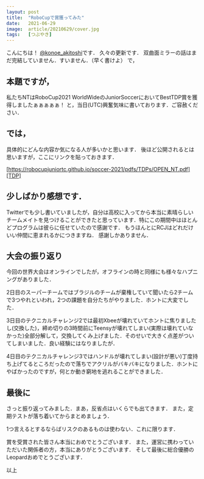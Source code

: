 ```yaml
---
layout: post
title:  "RoboCupで賞獲ってみた"
date:   2021-06-29
image:  article/20210629/cover.jpg
tags:   [つぶやき]
---
```

こんにちは！
[@konoe_akitoshi][@konoe_akitoshi]です．
久々の更新です．
双曲面ミラーの話はまだ完結していません．すいません．（早く書けよ）
で，

## 本題ですが，

私たちNTはRoboCup2021 WorldWideのJuniorSoccerにおいてBestTDP賞を獲得しましたぁぁぁぁぁ！
と，当日(UTC)興奮気味に書いております．ご容赦ください．

## では，
具体的にどんな内容か気になる人が多いかと思います．
後ほど公開されるとは思いますが，ここにリンクを貼っておきます．

[https://robocupjuniortc.github.io/soccer-2021/pdfs/TDPs/OPEN_NT.pdf][TDP]

## 少しばかり感想です．

Twitterでも少し書いていましたが，自分は高校に入ってから本当に素晴らしいチームメイトを見つけることができたと思っています．特にこの期間中はほとんどプログラムは彼らに任せていたので感謝です．
もうほんとにRCJはどれだけいい仲間に恵まれるかにつきますね．
感謝しかありません．

## 大会の振り返り

今回の世界大会はオンラインでしたが，オフラインの時と同様にも様々なハプニングがありました．

2日目のスーパーチームではブラジルのチームが棄権していて聞いたら2チームで3つやれといわれ，2つの課題を自分たちがやりました．ホントに大変でした．

3日目のテクニカルチャレンジ2では最初Xbeeが壊れていてホントに焦りましたし(交換した)，締め切りの3時間前にTeensyが壊れてしまい(実際は壊れていなかった)全部分解して，交換してくみ上げました．そのせいで大きく点差がついてしまいました．良い経験にはなりましたが．

4日目のテクニカルチャレンジ3ではハンドルが壊れてしまい(設計が悪い)丁度持ち上げてるところだったので落ちでアクリルがバキバキになりました．ホントにやばかったのですが，何とか動き窮地を逃れることができました．

## 最後に
さっと振り返ってみました．まあ，反省点はいくらでも出てきます．
また，定期テストが落ち着いてからまとめましょう．

1つ言えるとするならばリスクのあるものは使わない．これに限ります．

賞を受賞された皆さん本当におめでとうございます．
また，運営に携わっていただいた関係者の方，本当にありがとうございます．
そして最後に総合優勝のLeopardおめでとうございます．

以上




[@konoe_akitoshi]: https://twitter.com/konoe_akitoshi
[TDP]: https://robocupjuniortc.github.io/soccer-2021/pdfs/TDPs/OPEN_NT.pdf


